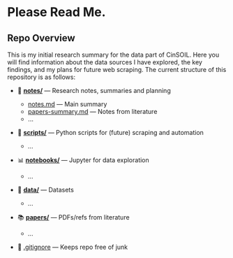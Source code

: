 # Please Read Me.

## Repo Overview

This is my initial research summary for the data part of CinSOIL. Here you will find information about the data sources I have explored, the key findings, and my plans for future web scraping.
The current structure of this repository is as follows:


- 📝 **[notes/](notes)** — Research notes, summaries and planning
  - [notes.md](notes/notes.md) — Main summary
  - [papers-summary.md](notes/papers-summary.md) — Notes from literature
  - ...

- 🐍 **[scripts/](scripts)** — Python scripts for (future) scraping and automation
  - *...*

- 📊 **[notebooks/](notebooks)** — Jupyter for data exploration
  - *...*

- 📁 **[data/](data)** — Datasets
  - *...*

- 📚 **[papers/](papers)** — PDFs/refs from literature
  - *...*

- 🚫 [.gitignore](.gitignore) — Keeps repo free of junk
